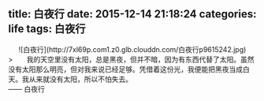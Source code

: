title: 白夜行
date: 2015-12-14 21:18:24
categories: life
tags: 白夜行
---
<center>![白夜行](http://7xl69p.com1.z0.glb.clouddn.com/白夜行p9615242.jpg)</center><!--more-->
>　　我的天空里没有太阳，总是黑夜，但并不暗，因为有东西代替了太阳。虽然没有太阳那么明亮，但对我来说已经足够。凭借着这份光，我便能把黑夜当成白天。我从来就没有太阳，所以不怕失去。　　　　　　　　　　　　　　　　　　　　　　　　——  白夜行



　　　　　　　　　　　　　　　　　　　　　　　　　　　　　　　　　　　　　　　　　　
